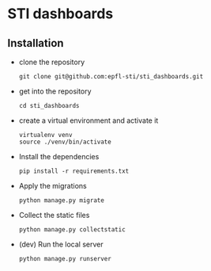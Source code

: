 # STI dashboards

## Installation

* clone the repository

  ```shell
  git clone git@github.com:epfl-sti/sti_dashboards.git
  ```

* get into the repository

  ```shell
  cd sti_dashboards
  ```

* create a virtual environment and activate it

  ```shell
  virtualenv venv
  source ./venv/bin/activate
  ```

* Install the dependencies

  ```shell
  pip install -r requirements.txt
  ```

* Apply the migrations

  ```shell
  python manage.py migrate
  ```

* Collect the static files

  ```shell
  python manage.py collectstatic
  ```

* (dev) Run the local server

  ```shell
  python manage.py runserver
  ```
